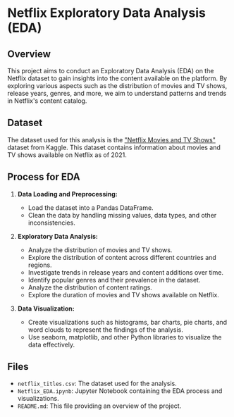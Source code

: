 # Netflix Exploratory Data Analysis (EDA)

## Overview

This project aims to conduct an Exploratory Data Analysis (EDA) on the Netflix dataset to gain insights into the content available on the platform. By exploring various aspects such as the distribution of movies and TV shows, release years, genres, and more, we aim to understand patterns and trends in Netflix's content catalog.

## Dataset

The dataset used for this analysis is the ["Netflix Movies and TV Shows"](https://www.kaggle.com/shivamb/netflix-shows) dataset from Kaggle. This dataset contains information about movies and TV shows available on Netflix as of 2021.

## Process for EDA

1. **Data Loading and Preprocessing:**
   - Load the dataset into a Pandas DataFrame.
   - Clean the data by handling missing values, data types, and other inconsistencies.

2. **Exploratory Data Analysis:**
   - Analyze the distribution of movies and TV shows.
   - Explore the distribution of content across different countries and regions.
   - Investigate trends in release years and content additions over time.
   - Identify popular genres and their prevalence in the dataset.
   - Analyze the distribution of content ratings.
   - Explore the duration of movies and TV shows available on Netflix.

3. **Data Visualization:**
   - Create visualizations such as histograms, bar charts, pie charts, and word clouds to represent the findings of the analysis.
   - Use seaborn, matplotlib, and other Python libraries to visualize the data effectively.

## Files

- `netflix_titles.csv`: The dataset used for the analysis.
- `Netflix_EDA.ipynb`: Jupyter Notebook containing the EDA process and visualizations.
- `README.md`: This file providing an overview of the project.


